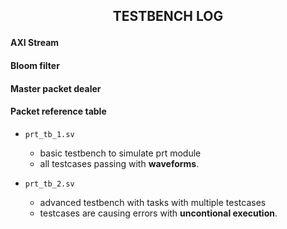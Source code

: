 ## <p align = center> TESTBENCH LOG </p>

#### AXI Stream
#### Bloom filter
#### Master packet dealer

#### Packet reference table

- `prt_tb_1.sv`
    - basic testbench to simulate prt module
    - all testcases passing with **waveforms**.

- `prt_tb_2.sv`
    - advanced testbench with tasks with multiple testcases
    - testcases are causing errors with **uncontional execution**.
